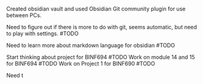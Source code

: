 Created obsidian vault and used Obsidian Git community plugin for use between PCs.

Need to figure out if there is more to do with git, seems automatic, but need to play with settings. #TODO

Need to learn more about markdown language for obsidian #TODO 

Start thinking about project for BINF694 #TODO 
Work on module 14 and 15 for BINF694 #TODO 
Work on Project 1 for BINF690 #TODO 

Need t